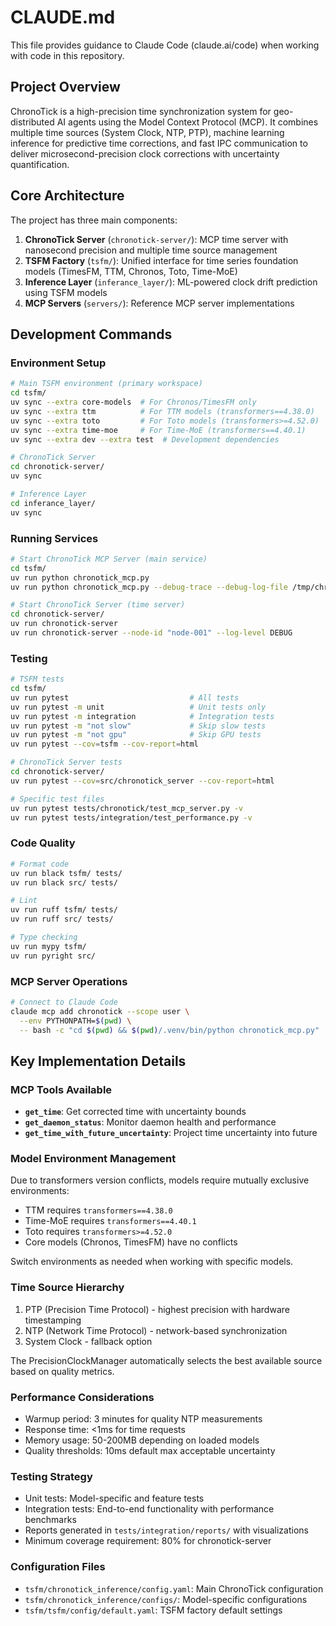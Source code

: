# CLAUDE.md

This file provides guidance to Claude Code (claude.ai/code) when working with code in this repository.

## Project Overview

ChronoTick is a high-precision time synchronization system for geo-distributed AI agents using the Model Context Protocol (MCP). It combines multiple time sources (System Clock, NTP, PTP), machine learning inference for predictive time corrections, and fast IPC communication to deliver microsecond-precision clock corrections with uncertainty quantification.

## Core Architecture

The project has three main components:

1. **ChronoTick Server** (`chronotick-server/`): MCP time server with nanosecond precision and multiple time source management
2. **TSFM Factory** (`tsfm/`): Unified interface for time series foundation models (TimesFM, TTM, Chronos, Toto, Time-MoE)
3. **Inference Layer** (`inferance_layer/`): ML-powered clock drift prediction using TSFM models
4. **MCP Servers** (`servers/`): Reference MCP server implementations

## Development Commands

### Environment Setup
```bash
# Main TSFM environment (primary workspace)
cd tsfm/
uv sync --extra core-models  # For Chronos/TimesFM only
uv sync --extra ttm          # For TTM models (transformers==4.38.0)
uv sync --extra toto         # For Toto models (transformers>=4.52.0)
uv sync --extra time-moe     # For Time-MoE (transformers==4.40.1)
uv sync --extra dev --extra test  # Development dependencies

# ChronoTick Server
cd chronotick-server/
uv sync

# Inference Layer
cd inferance_layer/
uv sync
```

### Running Services

```bash
# Start ChronoTick MCP Server (main service)
cd tsfm/
uv run python chronotick_mcp.py
uv run python chronotick_mcp.py --debug-trace --debug-log-file /tmp/chronotick-debug.log

# Start ChronoTick Server (time server)
cd chronotick-server/
uv run chronotick-server
uv run chronotick-server --node-id "node-001" --log-level DEBUG
```

### Testing
```bash
# TSFM tests
cd tsfm/
uv run pytest                           # All tests
uv run pytest -m unit                   # Unit tests only
uv run pytest -m integration            # Integration tests
uv run pytest -m "not slow"             # Skip slow tests
uv run pytest -m "not gpu"              # Skip GPU tests
uv run pytest --cov=tsfm --cov-report=html

# ChronoTick Server tests
cd chronotick-server/
uv run pytest --cov=src/chronotick_server --cov-report=html

# Specific test files
uv run pytest tests/chronotick/test_mcp_server.py -v
uv run pytest tests/integration/test_performance.py -v
```

### Code Quality
```bash
# Format code
uv run black tsfm/ tests/
uv run black src/ tests/

# Lint
uv run ruff tsfm/ tests/
uv run ruff src/ tests/

# Type checking
uv run mypy tsfm/
uv run pyright src/
```

### MCP Server Operations
```bash
# Connect to Claude Code
claude mcp add chronotick --scope user \
  --env PYTHONPATH=$(pwd) \
  -- bash -c "cd $(pwd) && $(pwd)/.venv/bin/python chronotick_mcp.py"
```

## Key Implementation Details

### MCP Tools Available
- **`get_time`**: Get corrected time with uncertainty bounds
- **`get_daemon_status`**: Monitor daemon health and performance
- **`get_time_with_future_uncertainty`**: Project time uncertainty into future

### Model Environment Management
Due to transformers version conflicts, models require mutually exclusive environments:
- TTM requires `transformers==4.38.0`
- Time-MoE requires `transformers==4.40.1`
- Toto requires `transformers>=4.52.0`
- Core models (Chronos, TimesFM) have no conflicts

Switch environments as needed when working with specific models.

### Time Source Hierarchy
1. PTP (Precision Time Protocol) - highest precision with hardware timestamping
2. NTP (Network Time Protocol) - network-based synchronization
3. System Clock - fallback option

The PrecisionClockManager automatically selects the best available source based on quality metrics.

### Performance Considerations
- Warmup period: 3 minutes for quality NTP measurements
- Response time: <1ms for time requests
- Memory usage: 50-200MB depending on loaded models
- Quality thresholds: 10ms default max acceptable uncertainty

### Testing Strategy
- Unit tests: Model-specific and feature tests
- Integration tests: End-to-end functionality with performance benchmarks
- Reports generated in `tests/integration/reports/` with visualizations
- Minimum coverage requirement: 80% for chronotick-server

### Configuration Files
- `tsfm/chronotick_inference/config.yaml`: Main ChronoTick configuration
- `tsfm/chronotick_inference/configs/`: Model-specific configurations
- `tsfm/tsfm/config/default.yaml`: TSFM factory default settings